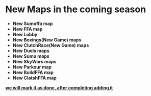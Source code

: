 # New Maps in the coming season
- **New Sumoffa map**
- **New FFA map**
- **New Lobby**
- **New Boxings(New Game) maps**
- **New ClutchRace(New Game) maps**
- **New Duels maps**
- **New Sumo  maps**
- **New SkyWars maps**
- **New Parkour map**
- **New BuildFFA map**
- **New ClatshFFA map**


<u>**we will mark it as done, after completing adding it**<u>
